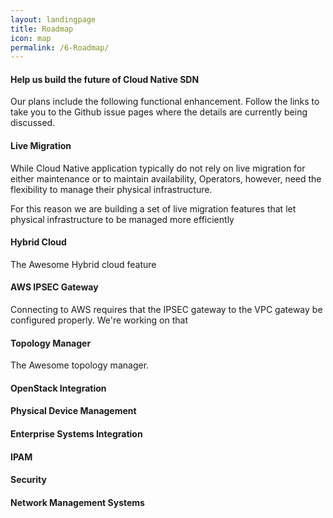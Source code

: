 ```yaml
---
layout: landingpage
title: Roadmap
icon: map
permalink: /6-Roadmap/
---
```


#### Help us build the future of Cloud Native SDN

Our plans include the following functional enhancement. Follow the links to take you to the Github issue pages where the details are currently being discussed. 

#### Live Migration

While Cloud Native application typically do not rely on live migration for either maintenance or to maintain availability, Operators, however, need the flexibility to manage their physical infrastructure. 

For this reason we are building a set of live migration features that let physical infrastructure to be managed more efficiently

#### Hybrid Cloud

The Awesome Hybrid cloud feature 

#### AWS IPSEC Gateway

Connecting to AWS requires that the IPSEC gateway to the VPC gateway be configured properly. We're working on that

#### Topology Manager

The Awesome topology manager.

#### OpenStack Integration

#### Physical Device Management

#### Enterprise Systems Integration

#### IPAM

#### Security

#### Network Management Systems
